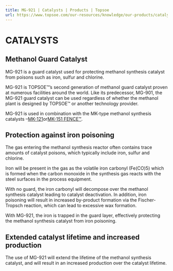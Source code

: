 ```yaml
---
title: MG-921 | Catalysts | Products | Topsoe
url: https://www.topsoe.com/our-resources/knowledge/our-products/catalysts/mg-921#main-content
---
```


# CATALYSTS

## Methanol Guard Catalyst

MG-921 is a guard catalyst used for protecting methanol synthesis catalyst from poisons such as iron, sulfur and chlorine.

MG-921 is TOPSOE™’s second generation of methanol guard catalyst proven at numerous facilities around the world. Like its predecessor, MG-901, the MG-921 guard catalyst can be used regardless of whether the methanol plant is designed by TOPSOE™ or another technology provider.

MG-921 is used in combination with the MK-type methanol synthesis catalysts –[MK-121](/products/catalysts/mk-121)or[MK-151 FENCE™](/products/catalysts/mk-151-fencetm).

## Protection against iron poisoning

The gas entering the methanol synthesis reactor often contains trace amounts of catalyst poisons, which typically include iron, sulfur and chlorine.

Iron will be present in the gas as the volatile iron carbonyl (Fe(CO)5) which is formed when the carbon monoxide in the synthesis gas reacts with the steel surfaces in the process equipment.

With no guard, the iron carbonyl will decompose over the methanol synthesis catalyst leading to catalyst deactivation. In addition, iron poisoning will result in increased by-product formation via the Fischer-Tropsch reaction, which can lead to excessive wax formation.

With MG-921, the iron is trapped in the guard layer, effectively protecting the methanol synthesis catalyst from iron poisoning.

## Extended catalyst lifetime and increased production

The use of MG-921 will extend the lifetime of the methanol synthesis catalyst, and will result in an increased production over the catalyst lifetime.